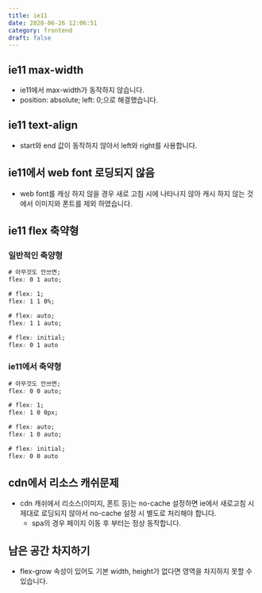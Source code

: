 ```yaml
---
title: ie11
date: 2020-06-26 12:06:51
category: frontend
draft: false
---
```


## ie11 max-width

- ie11에서 max-width가 동작하지 않습니다.
- position: absolute; left: 0;으로 해결했습니다.

## ie11 text-align

- start와 end 값이 동작하지 않아서 left와 right를 사용합니다.

## ie11에서 web font 로딩되지 않음

- web font를 캐싱 하지 않을 경우 새로 고침 시에 나타나지 않아 캐시 하지 않는 것에서 이미지와 폰트를 제외 하였습니다.

## ie11 flex 축약형

### 일반적인 축양형

```css
# 아무것도 안쓰면;
flex: 0 1 auto;

# flex: 1;
flex: 1 1 0%;

# flex: auto;
flex: 1 1 auto;

# flex: initial;
flex: 0 1 auto
```

### ie11에서 축약형

```css
# 아무것도 안쓰면;
flex: 0 0 auto;

# flex: 1;
flex: 1 0 0px;

# flex: auto;
flex: 1 0 auto;

# flex: initial;
flex: 0 0 auto
```

## cdn에서 리소스 캐쉬문제

- cdn 캐쉬에서 리소스(이미지, 폰트 등)는 no-cache 설정하면 ie에서 새로고침 시 제대로 로딩되지 않아서 no-cache 설정 시 별도로 처리해야 합니다.
  - spa의 경우 페이지 이동 후 부터는 정상 동작합니다.

## 남은 공간 차지하기

- flex-grow 속성이 있어도 기본 width, height가 없다면 영역을 차지하지 못할 수 있습니다.
